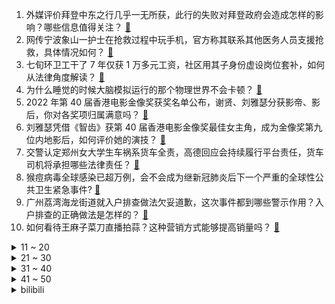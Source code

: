 1. 外媒评价拜登中东之行几乎一无所获，此行的失败对拜登政府会造成怎样的影响？哪些信息值得关注？ [:link:](https://www.zhihu.com/question/543796510)
2. 网传宁波象山一护士在抢救过程中玩手机，官方称其联系其他医务人员支援抢救，具体情况如何？ [:link:](https://www.zhihu.com/question/543803872)
3. 七旬环卫工干了 7 年仅获 1 万多元工资，社区用其子身份虚设岗位套补，如何从法律角度解读？ [:link:](https://www.zhihu.com/question/543799302)
4. 为什么睡觉的时候大脑模拟运行的那个物理世界不会卡顿？ [:link:](https://www.zhihu.com/question/514358829)
5. 2022 年第 40 届香港电影金像奖获奖名单公布，谢贤、刘雅瑟分获影帝、影后，你对各奖项归属满意吗？ [:link:](https://www.zhihu.com/question/543806932)
6. 刘雅瑟凭借《智齿》获第 40 届香港电影金像奖最佳女主角，成为金像奖第九位内地影后，如何评价她的演技？ [:link:](https://www.zhihu.com/question/543825890)
7. 交警认定郑州女大学生车祸系货车全责，高德回应会持续履行平台责任，货车司机将承担哪些法律责任？ [:link:](https://www.zhihu.com/question/543742261)
8. 猴痘病毒全球感染已超万例，会不会成为继新冠肺炎后下一个严重的全球性公共卫生紧急事件? [:link:](https://www.zhihu.com/question/543194224)
9. 广州荔湾海龙街道就入户排查做法欠妥道歉，这次事件都到哪些警示作用？入户排查的正确做法是怎样的？ [:link:](https://www.zhihu.com/question/543864040)
10. 如何看待王麻子菜刀直播拍蒜？这种营销方式能够提高销量吗？ [:link:](https://www.zhihu.com/question/543387740)
<details>
<summary>11 ~ 20</summary>

11. 好看孩子的爸爸妈妈都长什么样啊？ [:link:](https://www.zhihu.com/question/416698090)
12. 救治流浪猫需要五千块，我个人愿意出一千块，其他的在小区群里发的众筹，这样做是否有问题？ [:link:](https://www.zhihu.com/question/542768242)
13. 如何看待小米手机因出现划痕或轻微缺陷保修期内拒绝保修，被意大利罚款约 2176 万元？对小米有何影响？ [:link:](https://www.zhihu.com/question/543799938)
14. 2022 KPL 夏季赛武汉eStar Pro 3:2 成都AG，如何评价这场比赛？ [:link:](https://www.zhihu.com/question/543830560)
15. AI 是不是已经毁了围棋这一古老的游戏？ [:link:](https://www.zhihu.com/question/266132270)
16. 单论军事，这次乌克兰军队在世界上算什么水平？ [:link:](https://www.zhihu.com/question/530653675)
17. 新能源趋势下，过往燃油时代称霸的品牌，地位能否一如既往？ [:link:](https://www.zhihu.com/question/543418654)
18. 为什么《唐伯虎点秋香》里唐伯虎娶的 8 个老婆都是赌鬼，最后连秋香也不例外？ [:link:](https://www.zhihu.com/question/542062283)
19. 太阳队现在才正式留下艾顿，此举是利大于弊还是弊大于利？ [:link:](https://www.zhihu.com/question/543419889)
20. 人生中有哪些你越早明白就越好的道理？ [:link:](https://www.zhihu.com/question/525662605)
</details>
<details>
<summary>21 ~ 30</summary>

21. 画师羽蛇事件的全貌是什么？ [:link:](https://www.zhihu.com/question/543378467)
22. 为什么好多人出国多年英语还不好？ [:link:](https://www.zhihu.com/question/50129660)
23. 《雷神 4》能挽回漫威第四阶段的颓势吗？ [:link:](https://www.zhihu.com/question/540112872)
24. 有哪些可以拍出电影感大片的毕业旅行目的地？ [:link:](https://www.zhihu.com/question/541659683)
25. 为什么欧美国家屋子里喜欢铺地毯，又不容易脏？ [:link:](https://www.zhihu.com/question/536656099)
26. 四川乐山一餐厅内发现恐龙足迹，距乐山大佛仅 5 公里，这一发现有哪些重要意义？ [:link:](https://www.zhihu.com/question/543758718)
27. 宋江为什么要归顺朝廷去当芝麻绿豆官？ [:link:](https://www.zhihu.com/question/534898537)
28. 警方通报「炫富网红疑用警用飞机拍段子」，称拍摄视频所用直升机为民用直升机，具体情况如何？ [:link:](https://www.zhihu.com/question/543786293)
29. 考研进 985 和高考进 985 有什么区别？ [:link:](https://www.zhihu.com/question/475784933)
30. 7 月 14 日日本东京都政府将新冠疫情感染级别调至最严重级别，目前当地都采取了哪些防控措施？ [:link:](https://www.zhihu.com/question/543239460)
</details>
<details>
<summary>31 ~ 40</summary>

31. 2022 LPL 夏季赛 V5 1:2 不敌 WBG 遭遇赛季首败，如何评价这场比赛？ [:link:](https://www.zhihu.com/question/543829441)
32. 拜登访问中东，沙特会增产石油吗？ [:link:](https://www.zhihu.com/question/543651621)
33. 为什么短短几个月艾玛沃特森的皮肤、颜值会发生这么大的变化？ [:link:](https://www.zhihu.com/question/541776577)
34. 如何证明根号 2 是无理数？ [:link:](https://www.zhihu.com/question/61798983)
35. 《亮剑》中孔捷的能力真的很差吗？他是不是被低估了？ [:link:](https://www.zhihu.com/question/542070100)
36. 微信头像会影响第一印象吗？ [:link:](https://www.zhihu.com/question/26833362)
37. 英媒透露蓬佩奥要参选美国总统，并准备和特朗普竞争，其获胜几率有多大？还有哪些信息值得关注？ [:link:](https://www.zhihu.com/question/543771974)
38. 如何看待2022年上半年长租房成交量持续增长？释放了哪些信号？ [:link:](https://www.zhihu.com/question/543320045)
39. 我国首个高清无线音频标准 HWA 发布，能否代表音质实力的象征？ [:link:](https://www.zhihu.com/question/543398335)
40. 南非开普敦有中国公民遭绑架后不幸罹难，中领馆发文致哀，中国公民旅居国外遇险该如何自保？ [:link:](https://www.zhihu.com/question/543859989)
</details>
<details>
<summary>41 ~ 50</summary>

41. 7 月 17 日上海新增本土病例「3+14」，均在隔离管控中发现，目前当地疫情情况如何？ [:link:](https://www.zhihu.com/question/543860206)
42. 浙江宁波一休闲渔船发生侧翻致 16 人落水，7 人死亡，这类渔船有哪些安全隐患？ [:link:](https://www.zhihu.com/question/543782676)
43. 都说伟大的交易员都是野生的，为什么没有系统学习过投资的人反而成长很快呢？ [:link:](https://www.zhihu.com/question/529731824)
44. 莉莉保护哈利的魔咒为什么不普及？ [:link:](https://www.zhihu.com/question/351054973)
45. 7 月 17 日 WTT 王曼昱/孙颖莎 3-0 战胜日本组合夺女双冠军，如何评价两人在比赛中的表现？ [:link:](https://www.zhihu.com/question/543858938)
46. 丁元英为什么怕女人怕到了骨子里？ [:link:](https://www.zhihu.com/question/542076467)
47. 我喜欢读哲学书，但是被别人说装深沉，其实根本就不懂怎么办？ [:link:](https://www.zhihu.com/question/539409057)
48. 欧盟对乌克兰军援总金额将提升至 25亿欧元，这将对当下乌克兰局势带来哪些影响？ [:link:](https://www.zhihu.com/question/543435240)
49. 什么时候你突然明白钱有多重要? [:link:](https://www.zhihu.com/question/542951445)
50. 如何防止被小人算计？ [:link:](https://www.zhihu.com/question/21721787)
</details><details>
<summary>bilibili</summary>

1. 【 还在流浪 | 官方MV 】周杰伦 第二首主打 方文山以「流浪」为主题 写出充满复古电影的感伤 [:link:](//www.bilibili.com/video/BV1Da411n793)
2. 假如你只剩三天时间······ [:link:](//www.bilibili.com/video/BV1SF411N79y)
3. 我放暑假，只办三件事！ [:link:](//www.bilibili.com/video/BV1Br4y1j7JA)
4. “社死了...但也快乐了！” [:link:](//www.bilibili.com/video/BV1cY4y1E77p)
5. 碰上真厨子了，我感觉我要失业了！ [:link:](//www.bilibili.com/video/BV1EY4y1J7k8)
6. 又不是天天去博物馆，当然要好好记录啊，只要无视一切，你就可以出大片 [:link:](//www.bilibili.com/video/BV1RB4y1h73r)
7. 《未定事件簿》「约定之日」活动PV：眷慕似海，应许此生 [:link:](//www.bilibili.com/video/BV14a411H7ea)
8. 剑来！！！ [:link:](//www.bilibili.com/video/BV1x34y1H7gQ)
9. 美国最幸运的人是谁？【硬核狠人36】 [:link:](//www.bilibili.com/video/BV1G94y1Q75m)
10. 你太低估00后的犟嘴能力了 [:link:](//www.bilibili.com/video/BV1SS4y1J7YP)
<details>
<summary>11 ~ 20</summary>

11. 震惊：穿山甲VS自己的鬼畜视频？ [:link:](//www.bilibili.com/video/BV1Fe4y1d7HV)
12. 【原神金苹果群岛】(7.17已完结)宝箱全收集！原神2.8限时海岛！精准分类，路线规划！全网最贴心的金苹果群岛宝箱攻略！ [:link:](//www.bilibili.com/video/BV1YT411J7Gz)
13. 【ITZY】"SNEAKERS" M/V [:link:](//www.bilibili.com/video/BV1nT411J7Ek)
14. 你的转发投币！也许能救人一命？在中国被毒蛇咬了应该用什么血清？ [:link:](//www.bilibili.com/video/BV1ET411J7P2)
15. 【原神】2.8金苹果群岛宝箱全收集 （已更新至破破岛） [:link:](//www.bilibili.com/video/BV1Me4y1d7sH)
16. 猫：妈妈！我不想玩了！！！ [:link:](//www.bilibili.com/video/BV1ya411Q7mb)
17. 《关于央视新闻粉丝突破1000万这件事》 [:link:](//www.bilibili.com/video/BV1HU4y1B7gp)
18. 约尔太太想让我告白~ [:link:](//www.bilibili.com/video/BV1ea411Q721)
19. 0热搜，但收视率第一！别让它凉掉！疯狂安利《大山的女儿》 [:link:](//www.bilibili.com/video/BV1da411n7kd)
20. 【时代少年团】《时代夏令营》02：全力以赴的升舱战 [:link:](//www.bilibili.com/video/BV1xG411p7NA)
</details>
<details>
<summary>21 ~ 30</summary>

21. 被骗了：蜜雪冰城根本不是卖奶茶的 [:link:](//www.bilibili.com/video/BV1St4y147mK)
22. 【直播录像】鹿鸣直播，一起来玩吧~ [:link:](//www.bilibili.com/video/BV1jf4y1o78M)
23. 捡猫捡出快乐捡来治愈捡到平穷，这就是明仔团队 [:link:](//www.bilibili.com/video/BV17G411p7Gs)
24. 和日本女友异地快3年，当再次出现在她面前以后... [:link:](//www.bilibili.com/video/BV1re4y1X76e)
25. 【特效向】最 离 大 谱 的 作 品 [:link:](//www.bilibili.com/video/BV1RU4y1q7F4)
26. 三号楼反攻猫德学院 [:link:](//www.bilibili.com/video/BV1aN4y1T7mH)
27. “ 冰  块  刺  客 ” [:link:](//www.bilibili.com/video/BV1UB4y1h7Mt)
28. 嘻→嘻↘嘻↗嘻↗嘻↘2.0 [:link:](//www.bilibili.com/video/BV1734y1J7Qo)
29. 这艺术是不是太超前了 [:link:](//www.bilibili.com/video/BV1kd4y1D7DH)
30. 谢谢姐妹们的包容 [:link:](//www.bilibili.com/video/BV1ag411f7dw)
</details>
<details>
<summary>31 ~ 40</summary>

31. 【原神】4个满命满精毕业鹿野院联机可以爽到什么程度？！ [:link:](//www.bilibili.com/video/BV1xY4y1771C)
32. 【散人】恋综最强女嘉宾 无敌美貌！拿捏全场！ [:link:](//www.bilibili.com/video/BV1UY4y177N3)
33. 【原神/BOFXVI】enchanted love (可莉与嘟嘟可) [:link:](//www.bilibili.com/video/BV1Ca411Q7aK)
34. 【荒野大镖客2】我的亚瑟比任何人都需要救赎（第八期） [:link:](//www.bilibili.com/video/BV16t4y147qb)
35. 这就是小时候想要东西（父母起初不给你买，后来又给买了）的原因 [:link:](//www.bilibili.com/video/BV1n94y1Q7ti)
36. 卧槽？这得热成什么鬼样子 [:link:](//www.bilibili.com/video/BV1434y1H7CC)
37. 考公和打工太卷，去读研读博，等待你的将是……【非升即走！】｜学术和科研的4个真相 [:link:](//www.bilibili.com/video/BV19d4y1D7Ye)
38. 又双叒叕到了老弟的绝望周末 [:link:](//www.bilibili.com/video/BV1UF411N7Hf)
39. 《小陈总之双喜临门》 [:link:](//www.bilibili.com/video/BV1Ta411H7Z6)
40. 【花小烙】来认识一下聪明又“温顺”的大象吧！ [:link:](//www.bilibili.com/video/BV1ca411X74r)
</details>
<details>
<summary>41 ~ 50</summary>

41. 挑战制作DIY水扇子，这效果你们给我打几分 [:link:](//www.bilibili.com/video/BV1vY4y177M7)
42. 危！哥哥你别走，没了你我怎么活？《水浒传》P30 [:link:](//www.bilibili.com/video/BV17f4y1o7iC)
43. 2022年   我还在  跳  寄明月 [:link:](//www.bilibili.com/video/BV1rt4y147DT)
44. 老司机都知道的，大货车保命暗语！ [:link:](//www.bilibili.com/video/BV1jt4y147Fx)
45. “这才是地球原本的模样，太震撼了！” [:link:](//www.bilibili.com/video/BV1gW4y1m7r1)
46. 有钱没钱快乐就好 [:link:](//www.bilibili.com/video/BV11a411Q7ML)
47. 没有人比我更懂小陈总... [:link:](//www.bilibili.com/video/BV1Ke4y1d7bi)
48. 《自信》 [:link:](//www.bilibili.com/video/BV1W34y1H77U)
49. 《一点也不疼》 [:link:](//www.bilibili.com/video/BV1YG411p7Vs)
50. 当你做了一辈子好事却上不了天堂时 [:link:](//www.bilibili.com/video/BV1eG411p7q7)
</details>
<details>
<summary>51 ~ 60</summary>

51. 【野生人类图鉴】20岁了，头上还没长出摄像头，正常吗？ [:link:](//www.bilibili.com/video/BV1uG411p78D)
52. 大家好我是阿杰，B站我来了！ [:link:](//www.bilibili.com/video/BV18r4y1j7bR)
53. 【才浅手工】工具不齐无所谓！菜刀砍出两米斩马刀 [:link:](//www.bilibili.com/video/BV1Pr4y1J76C)
54. 迪士尼版权到期，米老鼠以后可以随便用了吗？ [:link:](//www.bilibili.com/video/BV1cG411p7sp)
55. 【真人特效】会用飞雷神，竟只做这些事 [:link:](//www.bilibili.com/video/BV1UV4y1E7QU)
56. “近视，每天都是一场赌局” [:link:](//www.bilibili.com/video/BV1AG411p7zM)
57. 评价最低篇章！遭千夫所指！《海贼王》和之国篇到底出了什么问题？ [:link:](//www.bilibili.com/video/BV1bV4y1J75w)
58. 最强对最强！B站陈奕迅×周董《最伟大的作品》真.粤语版！ [:link:](//www.bilibili.com/video/BV1Ef4y1o7JB)
59. 蜜雪冰城主题曲升级啦~ [:link:](//www.bilibili.com/video/BV1hG411p73b)
60. 夏日必备美味（铁板虾滑）适合12个月以上宝宝们的一道美食！ [:link:](//www.bilibili.com/video/BV1tB4y1v7mY)
</details>
<details>
<summary>61 ~ 70</summary>

61. 《 奇 怪 的 鼠 鼠 增 加 了 》 [:link:](//www.bilibili.com/video/BV1xU4y1B7QP)
62. 死前的最后一局游戏，让他找到了活下去的意义。 [:link:](//www.bilibili.com/video/BV1eW4y1m7oK)
63. 2021.07.13 B站是这样崩的 [:link:](//www.bilibili.com/video/BV18U4y1B7nA)
64. 8项提名0中,周杰伦被低估的专辑丨八度空间20周年企划 [:link:](//www.bilibili.com/video/BV1ya411Q7KU)
65. 这是不是你女朋友在外面旅游的样子 [:link:](//www.bilibili.com/video/BV1je4y1d7pg)
66. 一分钟教会你如何整理自己的家（塑料袋篇） [:link:](//www.bilibili.com/video/BV1Ya411Q7zK)
67. 女同事拉我吃4000元日料，还要我付钱？【凭啥这么贵ep40-空蝉怀石料理】 [:link:](//www.bilibili.com/video/BV1MB4y1a7Ro)
68. 《肾化危机》 [:link:](//www.bilibili.com/video/BV15W4y1m7io)
69. 中式审美高级之处就在于，连性感也可以含蓄表达 [:link:](//www.bilibili.com/video/BV1wW4y1m7Qp)
70. 【子宫脱垂】子宫会慢慢掉出体外？不生也有风险？这些雷区你踩了吗？【灰细胞】 [:link:](//www.bilibili.com/video/BV1xT411J7KS)
</details>
<details>
<summary>71 ~ 80</summary>

71. 至 冬 人❄️ [:link:](//www.bilibili.com/video/BV1LG411p7mD)
72. 【德凯奥特曼开播吐槽】末日你在赣神魔？有没有空？来把男枪？ [:link:](//www.bilibili.com/video/BV18U4y1B7jh)
73. 我淘来了全世界各种最硬的东西！看着就开始离谱 [:link:](//www.bilibili.com/video/BV1DS4y1J7TJ)
74. 真的有人吃这玩意吗？！ [:link:](//www.bilibili.com/video/BV1bB4y1v7vF)
75. 第一天送外卖。一天2000元！ 没错，是亏2000。 丨 day 2 [:link:](//www.bilibili.com/video/BV1FT411n79E)
76. 当 🐔 老 了 [:link:](//www.bilibili.com/video/BV15B4y1879g)
77. 【原神海岛】2.8金苹果群岛「幻境海螺」全收集 [:link:](//www.bilibili.com/video/BV1HN4y1T7R4)
78. 欺骗餐，绝对不是乱吃，正常的捡脂瘾食。 [:link:](//www.bilibili.com/video/BV1eW4y1m75c)
79. 爆哭！她离世后的这场戏，所有演员都演不过真实村民的真情流露...... [:link:](//www.bilibili.com/video/BV17Y4y177zu)
80. 用一盒棉签拼了个小房子 [:link:](//www.bilibili.com/video/BV1wN4y1T7zm)
</details>
<details>
<summary>81 ~ 90</summary>

81. 最伟大的新操你们喜欢吗？ [:link:](//www.bilibili.com/video/BV1ZF411N7TW)
82. 真不同饭店  厨子探店¥248.5 [:link:](//www.bilibili.com/video/BV1aW4y1m7nr)
83. 木头做的吊扇应该可以用很多年，一次成功，很完美！ [:link:](//www.bilibili.com/video/BV1UT411J71Y)
84. 两只小猴子落水，看看大猴子是如何解救的！ [:link:](//www.bilibili.com/video/BV1VV4y1H7Xx)
85. 【基德】花了100亿美金的韦布，为什么首发这5张照片？ [:link:](//www.bilibili.com/video/BV1ZG411H7ss)
86. 升2key翻唱杰伦《还在流浪》寻回熟悉的味道！ [:link:](//www.bilibili.com/video/BV1VN4y1T7Jx)
87. 减内脏脂肪最有效的运动（瘦肚腩，无跑跳） [:link:](//www.bilibili.com/video/BV1jf4y1o76d)
88. 网友：你是站在凳子上吗？ [:link:](//www.bilibili.com/video/BV1KV4y1H7Bc)
89. 《 内 蒙 古 美 食 大 试 吃 》 [:link:](//www.bilibili.com/video/BV16T411J7D2)
90. 酷暑中骑行南疆，高速公路上连续爆胎心态差点没绷住，皮山县城闲置房内扎营 [:link:](//www.bilibili.com/video/BV1Hd4y1Q7Fs)
</details>
<details>
<summary>91 ~ 100</summary>

91. 鸡 一 蛋 [:link:](//www.bilibili.com/video/BV1pG411p7YV)
92. 孤独颂歌【王心凌张天爱蔡卓妍钟欣潼吴谨言】 [:link:](//www.bilibili.com/video/BV1T34y1J7fo)
93. 【我的世界 4K】耗时整整五年！数十亿方块！我们还原全网最大的古城？！ [:link:](//www.bilibili.com/video/BV1w34y1J7Xx)
94. 《青莲兰陵》极致的意识加极限的操作，这就是国服边闪兰陵王！！！ [:link:](//www.bilibili.com/video/BV1P34y1J774)
95. 听我狡辩 都是玉米先动的手 [:link:](//www.bilibili.com/video/BV1KW4y1m7kB)
96. 谁是奥特曼 [:link:](//www.bilibili.com/video/BV1pN4y1T74V)
97. Word快速对齐姓名 [:link:](//www.bilibili.com/video/BV1sW4y1m7Mc)
98. 夏日一脚 [:link:](//www.bilibili.com/video/BV17B4y1v7EL)
99. 看好了！这就是成 年 人 世 界 的 素 颜 [:link:](//www.bilibili.com/video/BV1ef4y1o7Ld)
100. 大堂经理鼓励假期工上大学 [:link:](//www.bilibili.com/video/BV1Yf4y1o7x7)
</details></details>